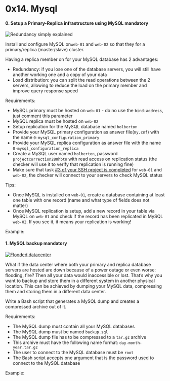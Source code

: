 <h1 class="gap">0x14. Mysql</h1>


<h4 class="task">
    0. Setup a Primary-Replica infrastructure using MySQL
      <span class="alert alert-warning mandatory-optional">
        mandatory
      </span>
</h4><p><img alt="Redundancy simply explained" src="http://i.imgur.com/FOeOLrP.gif"/></p><p>Install and configure MySQL  on<code>web-01</code> and <code>web-02</code> so that they for a primary/replica (master/slave) cluster.</p><p>Having a replica member on for your MySQL database has 2 advantages:</p><ul>
<li>Redundancy: if you lose one of the database servers, you will still have another working one and a copy of your data</li>
<li>Load distribution: you can split the read operations between the 2 servers, allowing to reduce the load on the primary member and improve query response speed</li>
</ul><p>Requirements:</p><ul>
<li>MySQL primary must be hosted on <code>web-01</code> - do no use the <code>bind-address</code>,  just comment this parameter</li>
<li>MySQL replica must be hosted on <code>web-02</code></li>
<li>Setup replication for the MySQL database named <code>holberton</code></li>
<li>Provide your MySQL primary configuration as answer file(<code>my.cnf</code>) with the name <code>0-mysql_configuration_primary</code></li>
<li>Provide your MySQL replica configuration as answer file with the name <code>0-mysql_configuration_replica</code></li>
<li>Create a MySQL user named <code>holberton</code>, password <code>projectcorrection280hbtn</code> with read access on replication status (the checker will use it to verify that replication is running fine)</li>
<li>Make sure that task <a href="/rltoken/wZyb9uhoQNOeFGabkDdO2g" target="_blank" title="#3 of your SSH project is completed">#3 of your SSH project is completed</a> for <code>web-01</code> and <code>web-02</code>, the checker will connect to your servers to check MySQL status</li>
</ul><p>Tips:</p><ul>
<li>Once MySQL is installed on <code>web-01</code>, create a database containing at least one table with one record (name and what type of fields does not matter)</li>
<li>Once MySQL replication is setup, add a new record in your table via MySQL on <code>web-01</code> and check if the record has been replicated in MySQL <code>web-02</code>. If you see it, it means your replication is working!</li>
</ul><p>Example:</p>


<h4 class="task">
    1. MySQL backup
      <span class="alert alert-warning mandatory-optional">
        mandatory
      </span>
</h4><p><a href="https://www.youtube.com/watch?v=ANU-oSE5_hU" target="_blank"><img alt="Flooded datacenter" src="https://i.imgur.com/Bbpsgif.jpg"/></a></p><p>What if the data center where both your primary and replica database servers are hosted are down because of a power outage or even worse: flooding, fire? Then all your data would inaccessible or lost. That’s why you want to backup and store them in a different system in another physical location. This can be achieved by dumping your MySQL data, compressing them and storing them in a different data center.</p><p>Write a Bash script that generates a MySQL dump and creates a compressed archive out of it.</p><p>Requirements:</p><ul>
<li>The MySQL dump must contain all your MySQL databases</li>
<li> The MySQL dump must be named <code>backup.sql</code></li>
<li>The MySQL dump file has to be compressed to a <code>tar.gz</code> archive</li>
<li>This archive must have the following name format: <code>day-month-year.tar.gz</code></li>
<li>The user to connect to the MySQL database must be <code>root</code></li>
<li>The Bash script accepts one argument that is the password used to connect to the MySQL database</li>
</ul><p>Example:</p>
